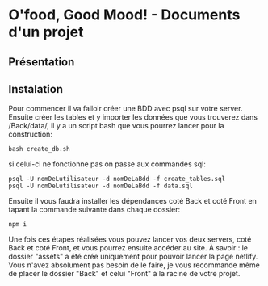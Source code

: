 
# O'food, Good Mood! - Documents d'un projet

## Présentation


## Instalation

Pour commencer il va falloir créer une BDD avec psql sur votre server.
Ensuite créer les tables et y importer les données que vous trouverez dans /Back/data/,
il y a un script bash que vous pourrez lancer pour la construction:
```
bash create_db.sh
```
si celui-ci ne fonctionne pas on passe aux commandes sql:
```
psql -U nomDeLutilisateur -d nomDeLaBdd -f create_tables.sql
psql -U nomDeLutilisateur -d nomDeLaBdd -f data.sql
```

Ensuite il vous faudra installer les dépendances coté Back et coté Front en tapant la commande suivante dans chaque dossier:
```
npm i
```

Une fois ces étapes réalisées vous pouvez lancer vos deux servers, coté Back et coté Front, et vous pourrez ensuite accéder au site.
À savoir : le dossier "assets" a été crée uniquement pour pouvoir lancer la page netlify. Vous n'avez absolument pas besoin de le faire, je vous recommande même de placer le dossier "Back" et celui "Front" à la racine de votre projet.

